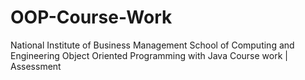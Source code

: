 # OOP-Course-Work
National Institute of Business Management
School of Computing and Engineering
Object Oriented Programming with Java
Course work | Assessment
